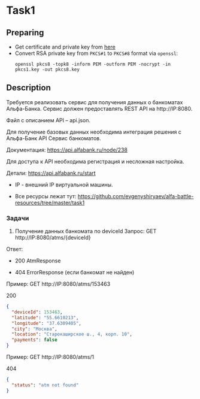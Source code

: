 # Task1 

## Preparing

- Get certificate and private key from [here](https://api.alfabank.ru/start)
- Convert RSA private key from `PKCS#1` to `PKCS#8` format via `openssl`:
  ```shell script
  openssl pkcs8 -topk8 -inform PEM -outform PEM -nocrypt -in pkcs1.key -out pkcs8.key
  ```
  
## Description

Требуется реализовать сервис для получения данных о банкоматах Альфа-Банка.
Сервис должен предоставлять REST API на http://IP:8080.

Файл с описанием API – api.json.

Для получение базовых данных необходима интеграция решения с Альфа-Банк API Сервис банкоматов.

Документация: https://api.alfabank.ru/node/238

Для доступа к API необходима регистрация и несложная настройка.

Детали: https://api.alfabank.ru/start

* IP - внешний IP виртуальной машины.

* Все ресурсы лежат тут: https://github.com/evgenyshiryaev/alfa-battle-resources/tree/master/task1

### Задачи
1. Получение данных банкомата по deviceId
Запрос: GET http://IP:8080/atms/{deviceId}

Ответ:

- 200 AtmResponse

- 404 ErrorResponse (если банкомат не найден)


Пример: GET http://IP:8080/atms/153463

200

```json
{
  "deviceId": 153463,
  "latitude": "55.6610213",
  "longitude": "37.6309405",
  "city": "Москва",
  "location": "Старокаширское ш., 4, корп. 10",
  "payments": false
}
```

Пример: GET http://IP:8080/atms/1

404
```json
{
  "status": "atm not found"
}
```